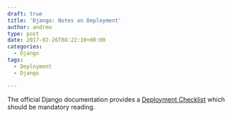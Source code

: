 ```yaml
---
draft: true
title: 'Django: Notes on Deployment'
author: andrew
type: post
date: 2017-02-26T08:22:10+00:00
categories:
  - Django
tags:
  - Deployment
  - Django

---
```

The official Django documentation provides a [Deployment Checklist][1] which should be mandatory reading.

 [1]: https://docs.djangoproject.com/en/1.8/howto/deployment/checklist/
